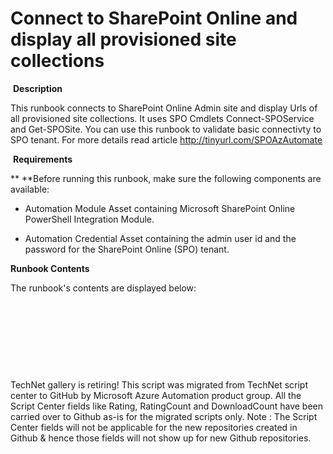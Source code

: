 ﻿Connect to SharePoint Online and display all provisioned site collections
=========================================================================

            

 **Description**


This runbook connects to SharePoint Online Admin site and display Urls of all provisioned site collections. It uses SPO Cmdlets Connect-SPOService and Get-SPOSite. You can
 use this runbook to validate basic connectivty to SPO tenant. For more details read article http://tinyurl.com/SPOAzAutomate


 **Requirements**


** **Before running this runbook, make sure
 the following components are available:


  *  Automation Module Asset containing Microsoft SharePoint Online PowerShell Integration Module.

  *  Automation Credential Asset containing the admin user id and the password for the SharePoint Online (SPO) tenant.


**Runbook Contents**




The runbook's contents are displayed below: 


 

 


 


 






        
    
TechNet gallery is retiring! This script was migrated from TechNet script center to GitHub by Microsoft Azure Automation product group. All the Script Center fields like Rating, RatingCount and DownloadCount have been carried over to Github as-is for the migrated scripts only. Note : The Script Center fields will not be applicable for the new repositories created in Github & hence those fields will not show up for new Github repositories.
